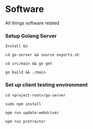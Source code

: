# Software
All things software related

### Setup Golang Server

    Install Go
    
    cd go-server && source exports.sh
    
    cd src/main && go get
    
    go build && ./main

### Set up client testing environment

    cd <project-root>/go-server
    
    sudo npm install
    
    npm run update-webdriver
    
    npm run protractor
